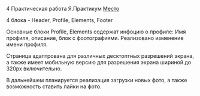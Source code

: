 4 Практическая работа Я.Практикум <a href=https://kamelyanov.github.io/mesto/>Место</a>

4 блока - Header, Profile, Elements, Footer

Основные блоки Profile, Elements содержат инфоцию о профиле: Имя профиля, описание, блок с фоотографиями.
Реализовано изменение имени профиля.

Страница адаптрована для различных десктоптных разрешений экрана, а также имеет мобильную версию  для разрешения экрана шириной до 320px включительно.

В дальнейшем планируется реализация загрузки новых фото, а также возможность ставить лайки на фото. 

